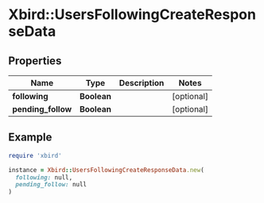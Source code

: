 # Xbird::UsersFollowingCreateResponseData

## Properties

| Name | Type | Description | Notes |
| ---- | ---- | ----------- | ----- |
| **following** | **Boolean** |  | [optional] |
| **pending_follow** | **Boolean** |  | [optional] |

## Example

```ruby
require 'xbird'

instance = Xbird::UsersFollowingCreateResponseData.new(
  following: null,
  pending_follow: null
)
```

